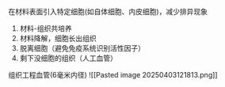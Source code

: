 在材料表面引入特定细胞(如自体细胞、内皮细胞)，减少排异现象


1. 材料-组织共培养
2. 材料降解，细胞长出组织
3. 脱离细胞（避免免疫系统识别活性因子）
4. 剩下没细胞的组织（人工血管）


组织工程血管(6毫米内径)
![[Pasted image 20250403121813.png]]

